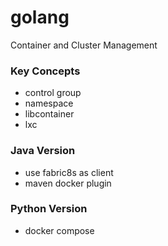 # golang
Container and Cluster Management

### Key Concepts

- control group
- namespace
- libcontainer
- lxc

### Java Version

- use fabric8s as client 
- maven docker plugin


### Python Version

- docker compose
